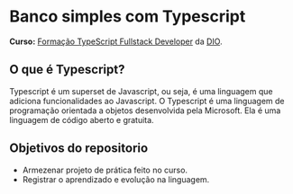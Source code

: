 # Banco simples com Typescript
**Curso:** [Formação TypeScript Fullstack Developer](https://web.dio.me/track/ba733cab-3595-43eb-b964-54739742bcc1) da [DIO](https://web.dio.me/home).

## O que é Typescript?
Typescript é um superset de Javascript, ou seja, é uma linguagem que adiciona funcionalidades ao Javascript. O Typescript é uma linguagem de programação orientada a objetos desenvolvida pela Microsoft. Ela é uma linguagem de código aberto e gratuita.

## Objetivos do repositorio
* Armezenar projeto de prática feito no curso.
* Registrar o aprendizado e evolução na linguagem.